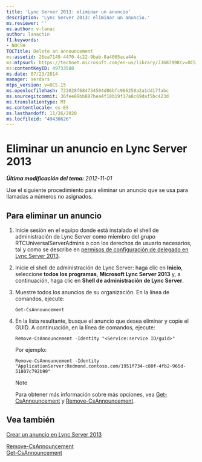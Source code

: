 ```yaml
---
title: 'Lync Server 2013: eliminar un anuncio'
description: 'Lync Server 2013: eliminar un anuncio.'
ms.reviewer: ''
ms.author: v-lanac
author: lanachin
f1.keywords:
- NOCSH
TOCTitle: Delete an announcement
ms:assetid: 26ea7149-4470-4c22-9bab-8a4065aca44e
ms:mtpsurl: https://technet.microsoft.com/en-us/library/JJ687998(v=OCS.15)
ms:contentKeyID: 49733588
ms.date: 07/23/2014
manager: serdars
mtps_version: v=OCS.15
ms.openlocfilehash: 722028f684734504d86bfc986250a2a1dd17fabc
ms.sourcegitcommit: 36fee89bb887bea4f18b19f17a8c69daf5bc423d
ms.translationtype: MT
ms.contentlocale: es-ES
ms.lasthandoff: 11/26/2020
ms.locfileid: "49430626"
---
```

# <a name="delete-an-announcement-in-lync-server-2013"></a>Eliminar un anuncio en Lync Server 2013

<div data-xmlns="http://www.w3.org/1999/xhtml">

<div class="topic" data-xmlns="http://www.w3.org/1999/xhtml" data-msxsl="urn:schemas-microsoft-com:xslt" data-cs="https://msdn.microsoft.com/">

<div data-asp="https://msdn2.microsoft.com/asp">



</div>

<div id="mainSection">

<div id="mainBody">

<span> </span>

_**Última modificación del tema:** 2012-11-01_

Use el siguiente procedimiento para eliminar un anuncio que se usa para llamadas a números no asignados.

<div>

## <a name="to-delete-an-announcement"></a>Para eliminar un anuncio

1.  Inicie sesión en el equipo donde está instalado el shell de administración de Lync Server como miembro del grupo RTCUniversalServerAdmins o con los derechos de usuario necesarios, tal y como se describe en [permisos de configuración de delegado en Lync Server 2013](lync-server-2013-delegate-setup-permissions.md).

2.  Inicie el shell de administración de Lync Server: haga clic en **Inicio**, seleccione **todos los programas**, **Microsoft Lync Server 2013** y, a continuación, haga clic en **Shell de administración de Lync Server**.

3.  Muestre todos los anuncios de su organización. En la línea de comandos, ejecute:
    
        Get-CsAnnouncement

4.  En la lista resultante, busque el anuncio que desea eliminar y copie el GUID. A continuación, en la línea de comandos, ejecute:
    
        Remove-CsAnnouncement -Identity "<Service:service ID/guid>" 
    
    Por ejemplo:
    
        Remove-CsAnnouncement -Identity "ApplicationServer:Redmond.contoso.com/1951f734-c80f-4fb2-965d-51807c792b90"
    
    <div>
    

    > [!NOTE]  
    > Para obtener más información sobre más opciones, vea <A href="https://docs.microsoft.com/powershell/module/skype/Get-CsAnnouncement">Get-CsAnnouncement</A> y <A href="https://docs.microsoft.com/powershell/module/skype/Remove-CsAnnouncement">Remove-CsAnnouncement</A>.

    
    </div>

</div>

<div>

## <a name="see-also"></a>Vea también


[Crear un anuncio en Lync Server 2013](lync-server-2013-create-an-announcement.md)  


[Remove-CsAnnouncement](https://docs.microsoft.com/powershell/module/skype/Remove-CsAnnouncement)  
[Get-CsAnnouncement](https://docs.microsoft.com/powershell/module/skype/Get-CsAnnouncement)  
  

</div>

</div>

<span> </span>

</div>

</div>

</div>

